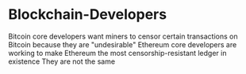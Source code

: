 # Blockchain-Developers
Bitcoin core developers want miners to censor certain transactions on Bitcoin because they are "undesirable"  Ethereum core developers are working to make Ethereum the most censorship-resistant ledger in existence  They are not the same
